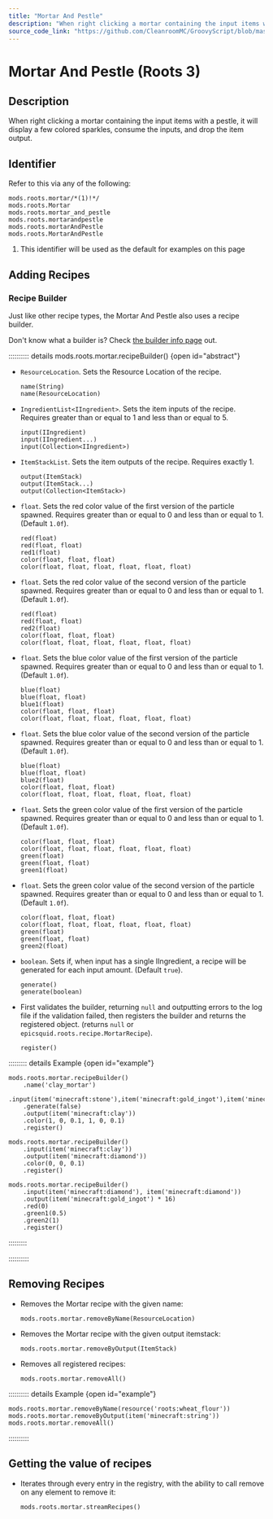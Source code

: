 ```yaml
---
title: "Mortar And Pestle"
description: "When right clicking a mortar containing the input items with a pestle, it will display a few colored sparkles, consume the inputs, and drop the item output."
source_code_link: "https://github.com/CleanroomMC/GroovyScript/blob/master/src/main/java/com/cleanroommc/groovyscript/compat/mods/roots/Mortar.java"
---
```


# Mortar And Pestle (Roots 3)

## Description

When right clicking a mortar containing the input items with a pestle, it will display a few colored sparkles, consume the inputs, and drop the item output.

## Identifier

Refer to this via any of the following:

```groovy:no-line-numbers {1}
mods.roots.mortar/*(1)!*/
mods.roots.Mortar
mods.roots.mortar_and_pestle
mods.roots.mortarandpestle
mods.roots.mortarAndPestle
mods.roots.MortarAndPestle
```

1. This identifier will be used as the default for examples on this page

## Adding Recipes

### Recipe Builder

Just like other recipe types, the Mortar And Pestle also uses a recipe builder.

Don't know what a builder is? Check [the builder info page](../../../groovy/builder.md) out.

:::::::::: details mods.roots.mortar.recipeBuilder() {open id="abstract"}
- `ResourceLocation`. Sets the Resource Location of the recipe.

    ```groovy:no-line-numbers
    name(String)
    name(ResourceLocation)
    ```

- `IngredientList<IIngredient>`. Sets the item inputs of the recipe. Requires greater than or equal to 1 and less than or equal to 5.

    ```groovy:no-line-numbers
    input(IIngredient)
    input(IIngredient...)
    input(Collection<IIngredient>)
    ```

- `ItemStackList`. Sets the item outputs of the recipe. Requires exactly 1.

    ```groovy:no-line-numbers
    output(ItemStack)
    output(ItemStack...)
    output(Collection<ItemStack>)
    ```

- `float`. Sets the red color value of the first version of the particle spawned. Requires greater than or equal to 0 and less than or equal to 1. (Default `1.0f`).

    ```groovy:no-line-numbers
    red(float)
    red(float, float)
    red1(float)
    color(float, float, float)
    color(float, float, float, float, float, float)
    ```

- `float`. Sets the red color value of the second version of the particle spawned. Requires greater than or equal to 0 and less than or equal to 1. (Default `1.0f`).

    ```groovy:no-line-numbers
    red(float)
    red(float, float)
    red2(float)
    color(float, float, float)
    color(float, float, float, float, float, float)
    ```

- `float`. Sets the blue color value of the first version of the particle spawned. Requires greater than or equal to 0 and less than or equal to 1. (Default `1.0f`).

    ```groovy:no-line-numbers
    blue(float)
    blue(float, float)
    blue1(float)
    color(float, float, float)
    color(float, float, float, float, float, float)
    ```

- `float`. Sets the blue color value of the second version of the particle spawned. Requires greater than or equal to 0 and less than or equal to 1. (Default `1.0f`).

    ```groovy:no-line-numbers
    blue(float)
    blue(float, float)
    blue2(float)
    color(float, float, float)
    color(float, float, float, float, float, float)
    ```

- `float`. Sets the green color value of the first version of the particle spawned. Requires greater than or equal to 0 and less than or equal to 1. (Default `1.0f`).

    ```groovy:no-line-numbers
    color(float, float, float)
    color(float, float, float, float, float, float)
    green(float)
    green(float, float)
    green1(float)
    ```

- `float`. Sets the green color value of the second version of the particle spawned. Requires greater than or equal to 0 and less than or equal to 1. (Default `1.0f`).

    ```groovy:no-line-numbers
    color(float, float, float)
    color(float, float, float, float, float, float)
    green(float)
    green(float, float)
    green2(float)
    ```

- `boolean`. Sets if, when input has a single IIngredient, a recipe will be generated for each input amount. (Default `true`).

    ```groovy:no-line-numbers
    generate()
    generate(boolean)
    ```

- First validates the builder, returning `null` and outputting errors to the log file if the validation failed, then registers the builder and returns the registered object. (returns `null` or `epicsquid.roots.recipe.MortarRecipe`).

    ```groovy:no-line-numbers
    register()
    ```

::::::::: details Example {open id="example"}
```groovy:no-line-numbers
mods.roots.mortar.recipeBuilder()
    .name('clay_mortar')
    .input(item('minecraft:stone'),item('minecraft:gold_ingot'),item('minecraft:stone'),item('minecraft:gold_ingot'),item('minecraft:stone'))
    .generate(false)
    .output(item('minecraft:clay'))
    .color(1, 0, 0.1, 1, 0, 0.1)
    .register()

mods.roots.mortar.recipeBuilder()
    .input(item('minecraft:clay'))
    .output(item('minecraft:diamond'))
    .color(0, 0, 0.1)
    .register()

mods.roots.mortar.recipeBuilder()
    .input(item('minecraft:diamond'), item('minecraft:diamond'))
    .output(item('minecraft:gold_ingot') * 16)
    .red(0)
    .green1(0.5)
    .green2(1)
    .register()
```

:::::::::

::::::::::

## Removing Recipes

- Removes the Mortar recipe with the given name:

    ```groovy:no-line-numbers
    mods.roots.mortar.removeByName(ResourceLocation)
    ```

- Removes the Mortar recipe with the given output itemstack:

    ```groovy:no-line-numbers
    mods.roots.mortar.removeByOutput(ItemStack)
    ```

- Removes all registered recipes:

    ```groovy:no-line-numbers
    mods.roots.mortar.removeAll()
    ```

:::::::::: details Example {open id="example"}
```groovy:no-line-numbers
mods.roots.mortar.removeByName(resource('roots:wheat_flour'))
mods.roots.mortar.removeByOutput(item('minecraft:string'))
mods.roots.mortar.removeAll()
```

::::::::::

## Getting the value of recipes

- Iterates through every entry in the registry, with the ability to call remove on any element to remove it:

    ```groovy:no-line-numbers
    mods.roots.mortar.streamRecipes()
    ```
